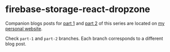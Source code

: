 # firebase-storage-react-dropzone

Companion blogs posts for [part 1](https://pablorocha.me/blog/firebase-storage-react-dropzone-1) and [part 2](https://pablorocha.me/blog/firebase-storage-react-dropzone-2) of this series are located on [my personal website](https://pablorocha.me).

Check `part-1` and `part-2` branches. Each branch corresponds to a different blog post.
